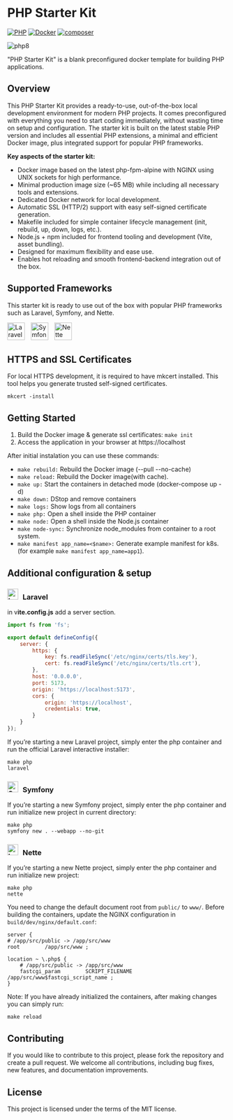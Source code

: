 # PHP Starter Kit

[![PHP](https://img.shields.io/badge/PHP-8.4-blue.svg)](http://php.net)
[![Docker](https://img.shields.io/badge/Docker-powered-blue.svg)](https://www.docker.com/)
[![composer](https://img.shields.io/badge/composer-latest-green.svg)](https://getcomposer.org/)

![php8](https://github.com/user-attachments/assets/265bf808-0e8e-40a8-87fe-f473a708208d)

"PHP Starter Kit" is a blank preconfigured docker template for building PHP applications.

## Overview

This PHP Starter Kit provides a ready-to-use, out-of-the-box local development environment for modern PHP projects. It comes preconfigured with
everything you need to start coding immediately, without wasting time on setup and configuration.
The starter kit is built on the latest stable PHP version and includes all essential PHP extensions, a minimal and efficient Docker image, plus
integrated support for popular PHP frameworks.

**Key aspects of the starter kit:**
- Docker image based on the latest php-fpm-alpine with NGINX using UNIX sockets for high performance.
- Minimal production image size (~65 MB) while including all necessary tools and extensions.
- Dedicated Docker network for local development.
- Automatic SSL (HTTP/2) support with easy self-signed certificate generation.
- Makefile included for simple container lifecycle management (init, rebuild, up, down, logs, etc.).
- Node.js + npm included for frontend tooling and development (Vite, asset bundling).
- Designed for maximum flexibility and ease use.
- Enables hot reloading and smooth frontend-backend integration out of the box.

## Supported Frameworks

This starter kit is ready to use out of the box with popular PHP frameworks such as Laravel, Symfony, and Nette.

<p align="left">
  <img src="https://laravel.com/img/logomark.min.svg" alt="Laravel" width="40" height="40" style="margin-right:10px;">
  <img src="https://symfony.com/logos/symfony_black_03.png" alt="Symfony" width="40" height="40" style="margin-right:10px;">
  <img src="https://avatars.githubusercontent.com/u/99965?s=200&v=4" alt="Nette" width="40" height="40">
</p>

## HTTPS and SSL Certificates

For local HTTPS development, it is required to have mkcert installed. This tool helps you generate trusted self-signed certificates.

```shell
mkcert -install
```

## Getting Started

1. Build the Docker image & generate ssl certificates: `make init`
2. Access the application in your browser at https://localhost

After initial instalation you can use these commands:

- `make rebuild:` Rebuild the Docker image (--pull --no-cache)
- `make reload:` Rebuild the Docker image(with cache).
- `make up:` Start the containers in detached mode (docker-compose up -d)
- `make down:` DStop and remove containers
- `make logs:` Show logs from all containers
- `make php:` Open a shell inside the PHP container
- `make node:` Open a shell inside the Node.js container
- `make node-sync:` Synchronize node_modules from container to a root system.
- `make manifest app_name=<$name>:` Generate example manifest for k8s. (for example `make manifest app_name=app1`).

## Additional configuration & setup

### <img src="https://laravel.com/img/logomark.min.svg" alt="Laravel" width="25" height="25" style="margin-right:10px;">Laravel

in v**ite.config.js** add a server section.

```js
import fs from 'fs';

export default defineConfig({
    server: {
        https: {
            key: fs.readFileSync('/etc/nginx/certs/tls.key'),
            cert: fs.readFileSync('/etc/nginx/certs/tls.crt'),
        },
        host: '0.0.0.0',
        port: 5173,
        origin: 'https://localhost:5173',
        cors: {
            origin: 'https://localhost',
            credentials: true,
        }
    }
});
```

If you’re starting a new Laravel project, simply enter the php container and run the official Laravel interactive installer:
```shell
make php
laravel
```

### <img src="https://symfony.com/logos/symfony_black_03.png" alt="Symfony" width="25" height="25" style="margin-right:10px;">Symfony
If you’re starting a new Symfony project, simply enter the php container and run initialize new project in current directory:
```shell
make php
symfony new . --webapp --no-git
```

### <img src="https://avatars.githubusercontent.com/u/99965?s=200&v=4" alt="Laravel" width="25" height="25" style="margin-right:10px;">Nette
If you’re starting a new Nette project, simply enter the php container and run initialize new project:
```shell
make php
nette
```

You need to change the default document root from `public/` to `www/`.
Before building the containers, update the NGINX configuration in `build/dev/nginx/default.conf`:

```editorconfig
server {
# /app/src/public -> /app/src/www
root        /app/src/www ;

location ~ \.php$ {
    # /app/src/public -> /app/src/www
    fastcgi_param        SCRIPT_FILENAME /app/src/www$fastcgi_script_name ;
}
```

Note: If you have already initialized the containers, after making changes you can simply run:
```shell
make reload
```

## Contributing

If you would like to contribute to this project, please fork the repository and create a pull request. We welcome all
contributions, including bug fixes, new features, and documentation improvements.

## License

This project is licensed under the terms of the MIT license.